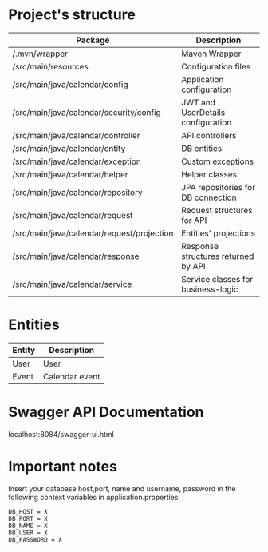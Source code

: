 # Project's structure

Package                                         | Description
------------------------------------------------|------------------------------------------------------------
/.mvn/wrapper                                   | Maven Wrapper
/src/main/resources                             | Configuration files
/src/main/java/calendar/config                  | Application configuration
/src/main/java/calendar/security/config         | JWT and UserDetails configuration
/src/main/java/calendar/controller              | API controllers
/src/main/java/calendar/entity                  | DB entities
/src/main/java/calendar/exception               | Custom exceptions
/src/main/java/calendar/helper                  | Helper classes
/src/main/java/calendar/repository              | JPA repositories for DB connection
/src/main/java/calendar/request                 | Request structures for API 
/src/main/java/calendar/request/projection      | Entities' projections
/src/main/java/calendar/response                | Response structures returned by API
/src/main/java/calendar/service                 | Service classes for business-logic

# Entities

Entity            | Description
------------------|------------------------------------------------------------------------------
User              | User
Event             | Calendar event


# Swagger API Documentation

localhost:8084/swagger-ui.html

# Important notes

Insert your database host,port, name and username, password in the following context variables in application.properties
```
DB_HOST = X
DB_PORT = X
DB_NAME = X
DB_USER = X
DB_PASSWORD = X
```